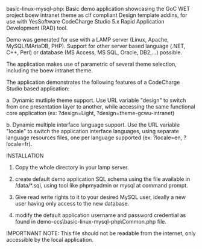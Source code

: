 basic-linux-mysql-php: Basic demo application showcasing the GoC WET project boew intranet theme as clf compliant Design template addins, for use with YesSoftware CodeCharge Studio 5.x Rapid Application Development (RAD) tool.

Demo was generated for use with a LAMP server (Linux, Apache, MySQL/MAriaDB, PHP). Support for other server based language (.NET, C++, Perl) or database (MS Access, MS SQL, Oracle, DB2,...) possible. 

The application makes use of parametric of several theme selection, including the boew intranet theme. 

The application demonstrates the following features of a CodeCharge Studio based application:

a. Dynamic mutliple theme support. Use URL variable "design" to switch from one presentation layer to another, while accessing the same functional core application (ex: ?design=Light, ?design=theme-gcwu-intranet)

b. Dynamic multiple interface language support. Use the URL variable "locale" to switch the application interface languages, using separate language resources files, one per language supported (ex: ?locale=en, ?locale=fr).

INSTALLATION

1. Copy the whole directory in your lamp server.
2. create default demo application SQL schema using the file available in /data/*.sql, using tool like phpmyadmin or mysql at command prompt.

3. Give read write rights to it to your desired MySQL user, ideally a new user having only access to the new database.

4. modify the default application username and password credential as found in demo-ccs\basic-linux-mysql-php\Common.php file. 

IMPORTNANT NOTE: This file should not be readable from the internet, only accessible by the local application.



